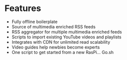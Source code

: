 # Features

* Fully offline boilerplate
* Source of multimedia enriched RSS feeds 
* RSS aggregator for multiple multimedia enriched feeds
* Scripts to import existing YouTube videos and playlists
* Integrates with CDN for unlimited read scalability
* Video guides help newbies become experts
* One script to get started from a new RasPi... Go.sh

